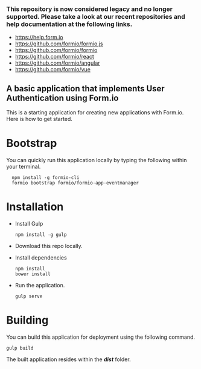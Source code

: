 ### This repository is now considered legacy and no longer supported. Please take a look at our recent repositories and help documentation at the following links.

 - https://help.form.io
 - https://github.com/formio/formio.js
 - https://github.com/formio/formio
 - https://github.com/formio/react
 - https://github.com/formio/angular
 - https://github.com/formio/vue

A basic application that implements User Authentication using Form.io
----------------------------------

This is a starting application for creating new applications with Form.io.  Here is how to get started.

Bootstrap
=============
You can quickly run this application locally by typing the following within your terminal.

```
  npm install -g formio-cli
  formio bootstrap formio/formio-app-eventmanager
```

Installation
=============

 - Install Gulp
 
    ```
    npm install -g gulp
    ```
    
  - Download this repo locally.
  - Install dependencies
    ```
    npm install
    bower install
    ```
  - Run the application.
    ```
    gulp serve
    ```
    
Building
===============
You can build this application for deployment using the following command.

```
gulp build
```

The built application resides within the ***dist*** folder.
